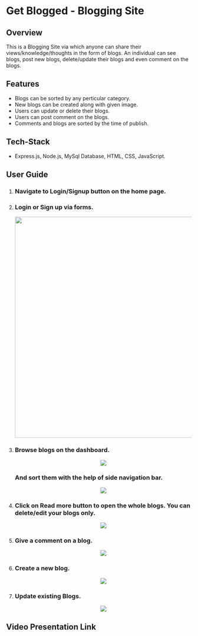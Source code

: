 # Get Blogged - Blogging Site

## Overview
This is a Blogging Site via which anyone can share their views/knowledge/thoughts in the form of blogs. An individual can see blogs, post new blogs, delete/update their blogs and even comment on the blogs.

## Features
* Blogs can be sorted by any perticular category.
* New blogs can be created along with given image.
* Users can update or delete their blogs.
* Users can post comment on the blogs.
* Comments and blogs are sorted by the time of publish.

## Tech-Stack
* Express.js, Node.js, MySql Database, HTML, CSS, JavaScript.

## User Guide
1. ### Navigate to Login/Signup button on the home page.

2. ### Login or Sign up via forms.
	<center><img src="https://i.ibb.co/qyjcxWm/Screenshot-from-2020-03-18-15-54-07.png" height="600"></center>
	
3. ### Browse blogs on the dashboard.
	<center><img src="https://i.ibb.co/sq1pP7n/Screenshot-from-2020-03-18-16-09-56.png"></center>
	
	### And sort them with the help of side navigation bar.
	<center><img src="https://i.ibb.co/xStGzZW/Screenshot-from-2020-03-18-16-14-26.png"></center>

4. ### Click on Read more button to open the whole blogs. You can delete/edit your blogs only.
	<center><img src="https://i.ibb.co/2nXbPBH/Screenshot-from-2020-03-18-16-20-44.png"></center>

5. ### Give a comment on a blog.
   <center><img src="https://i.ibb.co/fr1yRTC/Screenshot-from-2020-03-18-16-30-20.png"></center>

7. ### Create a new blog.
	<center><img src="https://i.ibb.co/CW8xh6Z/Screenshot-from-2020-03-18-16-24-32.png"></center>

8. ### Update existing Blogs.
	<center><img src="https://i.ibb.co/PTDQtJt/Screenshot-from-2020-03-18-16-27-11.png"></center>

## Video Presentation Link